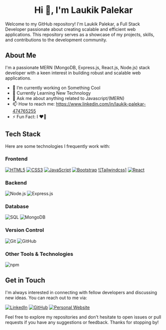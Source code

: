 <h1 align="center">Hi 👋, I'm Laukik Palekar</h1>

Welcome to my GitHub repository! I'm Laukik Palekar, a Full Stack Developer passionate about creating scalable and efficient web applications. This repository serves as a showcase of my projects, skills, and contributions to the development community.

## About Me

I'm a passionate MERN (MongoDB, Express.js, React.js, Node.js) stack developer with a keen interest in building robust and scalable web applications.

- 🚀 I’m currently working on Something Cool
- 🌱 Currently Learning New Technology 
- 💬 Ask me about anything related to Javascript/(MERN)
- 📫 How to reach me: https://www.linkedin.com/in/laukik-palekar-474765255
- ⚡ Fun Fact: I ❤️‍🏏 

  
## Tech Stack

Here are some technologies I frequently work with:

### Frontend
[![HTML5](https://img.shields.io/badge/-HTML5-E34F26?logo=html5&logoColor=white)](https://html.com/html5/)
[![CSS3](https://img.shields.io/badge/-CSS3-1572B6?logo=css3&logoColor=white)](https://www.css3.info/)
[![JavaScript](https://img.shields.io/badge/-JavaScript-F7DF1E?logo=javascript&logoColor=black)](https://developer.mozilla.org/en-US/docs/Web/JavaScript)
[![Bootstrap](https://img.shields.io/badge/-Bootstrap-563D7C?logo=bootstrap&logoColor=white)](https://getbootstrap.com/docs/5.0/getting-started/introduction/)
[![Tailwindcss]](https://tailwindcss.com/)
[![React](https://img.shields.io/badge/-React-61DAFB?logo=react&logoColor=black)]([https://img.shields.io/badge/-React-61DAFB?logo=react&logoColor=black](https://react.dev/))

### Backend
![Node.js](https://nodejs.org/en/learn/getting-started/introduction-to-nodejs)
![Express.js](https://expressjs.com/)

### Database
![SQL](https://dev.mysql.com/doc/)
![MongoDB](https://www.mongodb.com/docs/manual/core/document/)

### Version Control
![Git](https://git-scm.com/)
![GitHub](https://github.com/)

### Other Tools & Technologies
![npm](https://www.npmjs.com/)


## Get in Touch

I'm always interested in connecting with fellow developers and discussing new ideas. You can reach out to me via:

[![LinkedIn](https://img.shields.io/badge/-LinkedIn-0077B5?style=flat&logo=linkedin&logoColor=white)](https://www.linkedin.com/in/laukik-palekar-474765255)
[![GitHub](https://img.shields.io/badge/-GitHub-181717?style=flat&logo=github&logoColor=white)](https://github.com/laukik13)
[![Personal Website](https://img.shields.io/badge/-Website-FF5722?style=flat&logo=google-chrome&logoColor=white)](https://www.laukikpalekar.in)

Feel free to explore my repositories and don't hesitate to open issues or pull requests if you have any suggestions or feedback. Thanks for stopping by!

